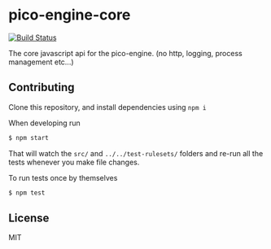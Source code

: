 # pico-engine-core

[![Build Status](https://travis-ci.org/Picolab/pico-engine.svg?branch=master)](https://travis-ci.org/Picolab/pico-engine)

The core javascript api for the pico-engine. (no http, logging, process management etc...)

## Contributing

Clone this repository, and install dependencies using `npm i`

When developing run
```sh
$ npm start
```
That will watch the `src/` and `../../test-rulesets/` folders and re-run all the tests whenever you make file changes.

To run tests once by themselves
```sh
$ npm test
```

## License
MIT
